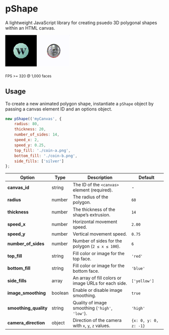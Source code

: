 # pShape

A lightweight JavaScript library for creating psuedo 3D polygonal shapes within an HTML canvas. 

![Looping GIF](https://raw.githubusercontent.com/blkbzt/pShapes/41a5e0dad09a2dd8a4c4ecb0de6995f06fa7a2f2/example-1.gif)
![Looping GIF](https://raw.githubusercontent.com/blkbzt/pShapes/b289b5c4199a8e9e601103a3eb3c04485bfa85e4/example-2.gif)

<sub>FPS >= 320 @ 1,000 faces</sub>

## Usage

To create a new animated polygon shape, instantiate a `pShape` object by passing a canvas element ID and an options object.

```js
new pShape(('myCanvas', {
    radius: 80,
    thickness: 20,
    number_of_sides: 14,
    speed_x: 2,
    speed_y: 0.25,
    top_fill: './coin-a.png',
    bottom_fill: './coin-b.png',
    side_fills: ['silver']
};
```

| Option             | Type     | Description                                                                                   | Default               |
|--------------------|----------|-----------------------------------------------------------------------------------------------|-----------------------|
| **canvas_id**      | string   | The ID of the `<canvas>` element (required).                                                  | -                     |
| **radius**         | number   | The radius of the polygon.                                                                     | `60`                  |
| **thickness**      | number   | The thickness of the shape’s extrusion.                                                        | `14`                  |
| **speed_x**        | number   | Horizontal movement speed.                                                                     | `2.00`                |
| **speed_y**        | number   | Vertical movement speed.                                                                       | `0.75`                |
| **number_of_sides**| number   | Number of sides for the polygon (`2 ≤ x ≤ 100`).                                        | `6`                   |
| **top_fill**       | string   | Fill color or image for the top face.                                                          | `'red'`               |
| **bottom_fill**    | string   | Fill color or image for the bottom face.                                                       | `'blue'`              |
| **side_fills**     | array    | An array of fill colors or image URLs for each side.                                           | `['yellow']`          |
| **image_smoothing**| boolean  | Enable or disable image smoothing.                                                             | `true`                |
| **smoothing_quality** | string | Quality of image smoothing (`'high'`, `'low'`).                                                | `'high'`              |
| **camera_direction**| object  | Direction of the camera with `x`, `y`, `z` values.                                             | `{x: 0, y: 0, z: -1}` |
